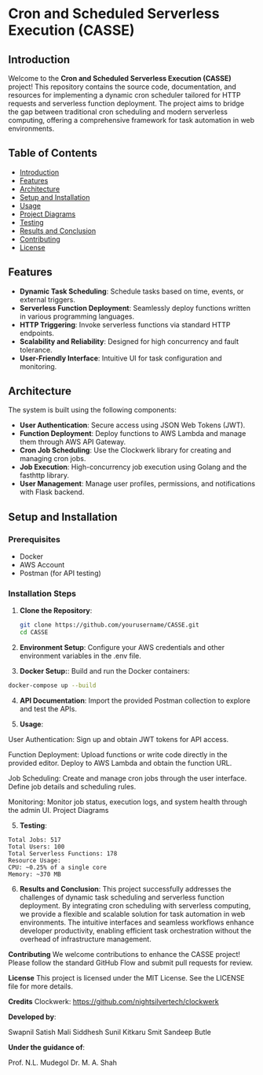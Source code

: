 # Cron and Scheduled Serverless Execution (CASSE)

## Introduction

Welcome to the **Cron and Scheduled Serverless Execution (CASSE)** project! This repository contains the source code, documentation, and resources for implementing a dynamic cron scheduler tailored for HTTP requests and serverless function deployment. The project aims to bridge the gap between traditional cron scheduling and modern serverless computing, offering a comprehensive framework for task automation in web environments.

## Table of Contents

- [Introduction](#introduction)
- [Features](#features)
- [Architecture](#architecture)
- [Setup and Installation](#setup-and-installation)
- [Usage](#usage)
- [Project Diagrams](#project-diagrams)
- [Testing](#testing)
- [Results and Conclusion](#results-and-conclusion)
- [Contributing](#contributing)
- [License](#license)

## Features

- **Dynamic Task Scheduling**: Schedule tasks based on time, events, or external triggers.
- **Serverless Function Deployment**: Seamlessly deploy functions written in various programming languages.
- **HTTP Triggering**: Invoke serverless functions via standard HTTP endpoints.
- **Scalability and Reliability**: Designed for high concurrency and fault tolerance.
- **User-Friendly Interface**: Intuitive UI for task configuration and monitoring.

## Architecture

The system is built using the following components:

- **User Authentication**: Secure access using JSON Web Tokens (JWT).
- **Function Deployment**: Deploy functions to AWS Lambda and manage them through AWS API Gateway.
- **Cron Job Scheduling**: Use the Clockwerk library for creating and managing cron jobs.
- **Job Execution**: High-concurrency job execution using Golang and the fasthttp library.
- **User Management**: Manage user profiles, permissions, and notifications with Flask backend.

## Setup and Installation

### Prerequisites

- Docker
- AWS Account
- Postman (for API testing)

### Installation Steps

1. **Clone the Repository**:
   ```sh
   git clone https://github.com/yourusername/CASSE.git
   cd CASSE
   ```

2. **Environment Setup**:
Configure your AWS credentials and other environment variables in the .env file.

3. **Docker Setup:**:
Build and run the Docker containers:

```sh
docker-compose up --build
```

4. **API Documentation**:
Import the provided Postman collection to explore and test the APIs.

5. **Usage**:

User Authentication:
Sign up and obtain JWT tokens for API access.

Function Deployment:
Upload functions or write code directly in the provided editor.
Deploy to AWS Lambda and obtain the function URL.

Job Scheduling:
Create and manage cron jobs through the user interface.
Define job details and scheduling rules.

Monitoring:
Monitor job status, execution logs, and system health through the admin UI.
Project Diagrams

5. **Testing**:
```
Total Jobs: 517
Total Users: 100
Total Serverless Functions: 178
Resource Usage:
CPU: ~0.25% of a single core
Memory: ~370 MB
```

6. **Results and Conclusion**:
This project successfully addresses the challenges of dynamic task scheduling and serverless function deployment. By integrating cron scheduling with serverless computing, we provide a flexible and scalable solution for task automation in web environments. The intuitive interfaces and seamless workflows enhance developer productivity, enabling efficient task orchestration without the overhead of infrastructure management.

**Contributing**
We welcome contributions to enhance the CASSE project! Please follow the standard GitHub Flow and submit pull requests for review.

**License**
This project is licensed under the MIT License. See the LICENSE file for more details.

**Credits**
Clockwerk: https://github.com/nightsilvertech/clockwerk 

**Developed by**:

Swapnil Satish Mali
Siddhesh Sunil Kitkaru
Smit Sandeep Butle

**Under the guidance of**:

Prof. N.L. Mudegol
Dr. M. A. Shah
